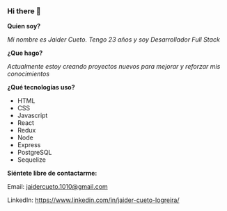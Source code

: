 ### Hi there 👋

**Quien soy?**

*Mi nombre es Jaider Cueto. Tengo 23 años y soy Desarrollador Full Stack*

**¿Que hago?**

*Actualmente estoy creando proyectos nuevos para mejorar y reforzar mis conocimientos*

**¿Qué tecnologías uso?**

- HTML
- CSS
- Javascript
- React
- Redux
- Node
- Express
- PostgreSQL
- Sequelize

**Siéntete libre de contactarme:**

Email: jaidercueto.1010@gmail.com

LinkedIn: https://www.linkedin.com/in/jaider-cueto-logreira/

